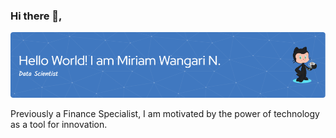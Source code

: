 ### Hi there 👋,

![I'm Miriam Wangari, a passionate Data Scientist based in Nairobi, Kenya.](https://github.com/WangariNgomi/WangariNgomi/blob/main/assets/github-header-image%20(1).png)

Previously a Finance Specialist, I am motivated by the power of technology as a tool for innovation.






